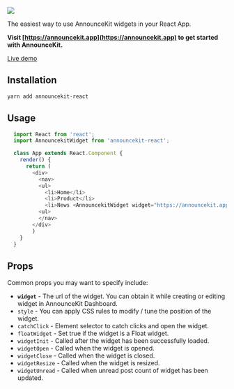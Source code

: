 ![](https://announcekit.app/images/logo@2x.png)

The easiest way to use AnnounceKit widgets in your React App.

**Visit [https://announcekit.app](https://announcekit.app) to get started with AnnounceKit.**

[Live demo](https://announcekit.app/widgets)

## Installation

```sh
yarn add announcekit-react
```

## Usage

```js
  import React from 'react';
  import AnnouncekitWidget from 'announcekit-react';

  class App extends React.Component {
    render() {
      return (
        <div>
          <nav>
          <ul>
            <li>Home</li>
            <li>Product</li>
            <li>News <AnnouncekitWidget widget="https://announcekit.app/widget/eL8Lm" /></li>
          <ul>
          </nav>
        </div>
        )
    }
  }

```

## Props

Common props you may want to specify include:

- **`widget`** - The url of the widget. You can obtain it while creating or editing widget in AnnounceKit Dashboard.
- `style` - You can apply CSS rules to modify / tune the position of the widget.
- `catchClick` - Element selector to catch clicks and open the widget.
- `floatWidget` - Set true if the widget is a Float widget.
- `widgetInit` - Called after the widget has been successfully loaded.
- `widgetOpen` - Called when the widget is opened.
- `widgetClose` - Called when the widget is closed.
- `widgetResize` - Called when the widget is resized.
- `widgetUnread` - Called when unread post count of widget has been updated.
